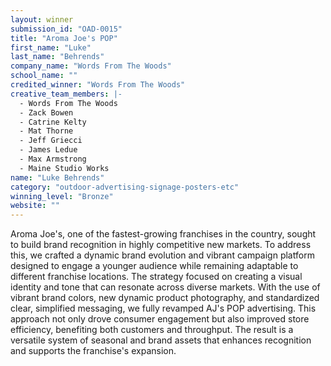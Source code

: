 ```yaml
---
layout: winner
submission_id: "OAD-0015"
title: "Aroma Joe's POP"
first_name: "Luke"
last_name: "Behrends"
company_name: "Words From The Woods"
school_name: ""
credited_winner: "Words From The Woods"
creative_team_members: |-
  - Words From The Woods
  - Zack Bowen
  - Catrine Kelty
  - Mat Thorne
  - Jeff Griecci
  - James Ledue
  - Max Armstrong
  - Maine Studio Works
name: "Luke Behrends"
category: "outdoor-advertising-signage-posters-etc"
winning_level: "Bronze"
website: ""
---
```


Aroma Joe's, one of the fastest-growing franchises in the country, sought to build brand recognition in highly competitive new markets. To address this, we crafted a dynamic brand evolution and vibrant campaign platform designed to engage a younger audience while remaining adaptable to different franchise locations. The strategy focused on creating a visual identity and tone that can resonate across diverse markets. With the use of vibrant brand colors, new dynamic product photography, and standardized clear, simplified messaging, we fully revamped AJ's POP advertising. This approach not only drove consumer engagement but also improved store efficiency, benefiting both customers and throughput. The result is a versatile system of seasonal and brand assets that enhances recognition and supports the franchise's expansion.
